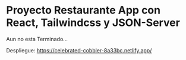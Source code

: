 # Proyecto Restaurante App con React, Tailwindcss y JSON-Server

Aun no esta Terminado...

Despliegue: https://celebrated-cobbler-8a33bc.netlify.app/